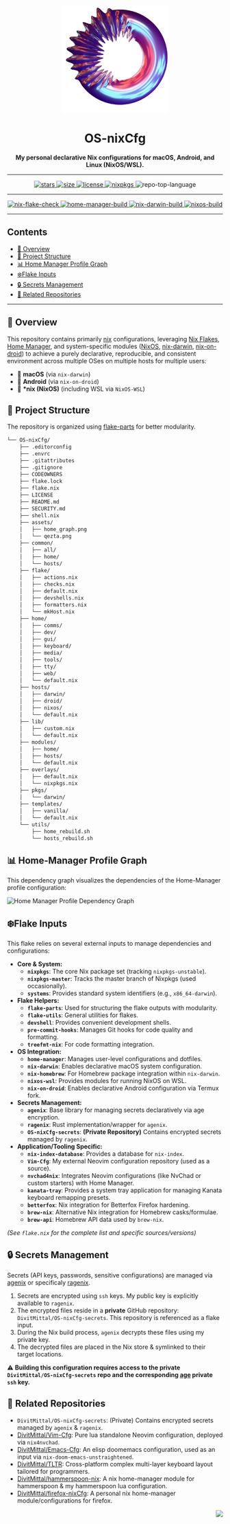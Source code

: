 <div id="top">
    <div align="center">
        <img alt='An abstract image of a donut-like object' title='Qezta' height=250 width=250 src='./assets/qezta.png' style="position: relative; top: 0; right: 0;" />
        <h1 align='center'>OS-nixCfg</h1>
        <strong>My personal declarative Nix configurations for macOS, Android, and Linux (NixOS/WSL).</strong>
    </div>
</div>

---

<div align='center'>
    <a href="https://github.com/DivitMittal/OS-nixCfg/stargazers">
        <img src="https://img.shields.io/github/stars/DivitMittal/OS-nixCfg?&style=for-the-badge&logo=starship&logoColor=white&color=purple" alt="stars"/>
    </a>
    <a href="https://github.com/DivitMittal/OS-nixCfg/">
        <img src="https://img.shields.io/github/repo-size/DivitMittal/OS-nixCfg?&style=for-the-badge&logo=github&logoColor=white&color=purple" alt="size" />
    </a>
    <a href="https://github.com/DivitMittal/OS-nixCfg/blob/main/LICENSE">
        <img src="https://img.shields.io/github/license/DivitMittal/OS-nixCfg?&style=for-the-badge&logo=unlicense&logoColor=white&color=purple" alt="license"/>
    </a>
    <a href="https://github.com/nixos/nixpkgs">
        <img src="https://img.shields.io/badge/Nixpkgs-unstable-blue.svg?style=for-the-badge&logo=NixOS&logoColor=white&color=purple" alt="nixpkgs"/>
    </a>
    <img src="https://img.shields.io/github/languages/top/DivitMittal/OS-nixCfg?style=for-the-badge&color=purple" alt="repo-top-language"/>
</div>

---

<div align='center'>
    <a href="https://github.com/DivitMittal/OS-nixCfg/actions/workflows/flake-check.yml">
        <img src="https://github.com/DivitMittal/OS-nixCfg/actions/workflows/.github/workflows/flake-check.yml/badge.svg" alt="nix-flake-check"/>
    </a>
    <a href="https://github.com/DivitMittal/OS-nixCfg/actions/workflows/home-build.yml">
        <img src="https://github.com/DivitMittal/OS-nixCfg/actions/workflows/.github/workflows/home-build.yml/badge.svg" alt="home-manager-build"/>
    </a>
    <a href="https://github.com/DivitMittal/OS-nixCfg/actions/workflows/darwin-build.yml">
        <img src="https://github.com/DivitMittal/OS-nixCfg/actions/workflows/.github/workflows/darwin-build.yml/badge.svg" alt="nix-darwin-build"/>
    </a>
    <a href="https://github.com/DivitMittal/OS-nixCfg/actions/workflows/nixos-build.yml">
        <img src="https://github.com/DivitMittal/OS-nixCfg/actions/workflows/.github/workflows/nixos-build.yml/badge.svg" alt="nixos-build"/>
    </a>
</div>

---

## Contents

- [📜 Overview](#-overview)
- [📁 Project Structure](#-project-structure)
- [📊 Home Manager Profile Graph](#-home-manager-profile-graph)
- [❄️Flake Inputs](#flake-inputs)
- [🔒 Secrets Management](#-secrets-management)
- [🔗 Related Repositories](#-related-repositories)

---

## 📜 Overview

This repository contains primarily [nix](https://github.com/nixos/nix) configurations, leveraging [Nix Flakes](https://nixos.wiki/wiki/Flakes), [Home Manager](https://github.com/nix-community/home-manager), and system-specific modules ([NixOS](https://nixos.org/), [nix-darwin](https://github.com/LnL7/nix-darwin), [nix-on-droid](https://github.com/nix-community/nix-on-droid)) to achieve a purely declarative, reproducible, and consistent environment across multiple OSes on multiple hosts for multiple users:

- 🍎 **macOS** (via `nix-darwin`)
- 🤖 **Android** (via `nix-on-droid`)
- 🐧 **\*nix (NixOS)** (including WSL via `NixOS-WSL`)

## 📁 Project Structure

The repository is organized using [flake-parts](https://github.com/hercules-ci/flake-parts) for better modularity.

```
└── OS-nixCfg/
    ├── .editorconfig
    ├── .envrc
    ├── .gitattributes
    ├── .gitignore
    ├── CODEOWNERS
    ├── flake.lock
    ├── flake.nix
    ├── LICENSE
    ├── README.md
    ├── SECURITY.md
    ├── shell.nix
    ├── assets/
    │   ├── home_graph.png
    │   └── qezta.png
    ├── common/
    │   ├── all/
    │   ├── home/
    │   └── hosts/
    ├── flake/
    │   ├── actions.nix
    │   ├── checks.nix
    │   ├── default.nix
    │   ├── devshells.nix
    │   ├── formatters.nix
    │   └── mkHost.nix
    ├── home/
    │   ├── comms/
    │   ├── dev/
    │   ├── gui/
    │   ├── keyboard/
    │   ├── media/
    │   ├── tools/
    │   ├── tty/
    │   ├── web/
    │   └── default.nix
    ├── hosts/
    │   ├── darwin/
    │   ├── droid/
    │   ├── nixos/
    │   └── default.nix
    ├── lib/
    │   ├── custom.nix
    │   └── default.nix
    ├── modules/
    │   ├── home/
    │   ├── hosts/
    │   └── default.nix
    ├── overlays/
    │   ├── default.nix
    │   └── nixpkgs.nix
    ├── pkgs/
    │   └── darwin/
    ├── templates/
    │   ├── vanilla/
    │   └── default.nix
    └── utils/
        ├── home_rebuild.sh
        └── hosts_rebuild.sh
```

## 📊 Home-Manager Profile Graph

This dependency graph visualizes the dependencies of the Home-Manager profile configuration:

![Home Manager Profile Dependency Graph](./assets/home_graph.png)

## ❄️Flake Inputs

This flake relies on several external inputs to manage dependencies and configurations:

- **Core & System:**
  - **`nixpkgs`**: The core Nix package set (tracking `nixpkgs-unstable`).
  - **`nixpkgs-master`**: Tracks the master branch of Nixpkgs (used occasionally).
  - **`systems`**: Provides standard system identifiers (e.g., `x86_64-darwin`).
- **Flake Helpers:**
  - **`flake-parts`**: Used for structuring the flake outputs with modularity.
  - **`flake-utils`**: General utilities for flakes.
  - **`devshell`**: Provides convenient development shells.
  - **`pre-commit-hooks`**: Manages Git hooks for code quality and formatting.
  - **`treefmt-nix`**: For code formatting integration.
- **OS Integration:**
  - **`home-manager`**: Manages user-level configurations and dotfiles.
  - **`nix-darwin`**: Enables declarative macOS system configuration.
  - **`nix-homebrew`**: For Homebrew package integration within `nix-darwin`.
  - **`nixos-wsl`**: Provides modules for running NixOS on WSL.
  - **`nix-on-droid`**: Enables declarative Android configuration via Termux fork.
- **Secrets Management:**
  - **`agenix`**: Base library for managing secrets declaratively via age encryption.
  - **`ragenix`**: Rust implementation/wrapper for `agenix`.
  - **`OS-nixCfg-secrets`**: **(Private Repository)** Contains encrypted secrets managed by `ragenix`.
- **Application/Tooling Specific:**
  - **`nix-index-database`**: Provides a database for `nix-index`.
  - **`Vim-Cfg`**: My external Neovim configuration repository (used as a source).
  - **`nvchad4nix`**: Integrates Neovim configurations (like NvChad or custom starters) with Home Manager.
  - **`kanata-tray`**: Provides a system tray application for managing Kanata keyboard remapping presets.
  - **`betterfox`**: Nix integration for Betterfox Firefox hardening.
  - **`brew-nix`**: Alternative Nix integration for Homebrew casks/formulae.
  - **`brew-api`**: Homebrew API data used by `brew-nix`.

_(See `flake.nix` for the complete list and specific sources/versions)_

## 🔒 Secrets Management

Secrets (API keys, passwords, sensitive configurations) are managed via [agenix](https://github.com/ryantm/agenix) or specificaly [ragenix](https://github.com/yaxitech/ragenix).

1.  Secrets are encrypted using `ssh` keys. My public key is explicitly available to `ragenix`.
2.  The encrypted files reside in a **private** GitHub repository: `DivitMittal/OS-nixCfg-secrets`. This repository is referenced as a flake input.
3.  During the Nix build process, `agenix` decrypts these files using my private key.
4.  The decrypted files are placed in the Nix store & symlinked to their target locations.

⚠️ **Building this configuration requires access to the private `DivitMittal/OS-nixCfg-secrets` repo and the corresponding [age](https://github.com/FiloSottile/age) private `ssh` key.**

## 🔗 Related Repositories

- `DivitMittal/OS-nixCfg-secrets`: (Private) Contains encrypted secrets managed by `agenix` & `ragenix`.
- [DivitMittal/Vim-Cfg](https://github.com/DivitMittal/Vim-Cfg): Pure lua standalone Neovim configuration, deployed via `nix4nvchad`.
- [DivitMittal/Emacs-Cfg](https://github.com/DivitMittal/Emacs-Cfg): An elisp doomemacs configuration, used as an input via `nix-doom-emacs-unstraightened`.
- [DivitMittal/TLTR](https://github.com/DivitMittal/TLTR): Cross-platform complex multi-layer keyboard layout tailored for programmers.
- [DivitMittal/hammerspoon-nix](https://github.com/DivitMittal/hammerspoon-nix): A nix home-manager module for hammerspoon & my hammerspoon lua configuration.
- [DivitMittal/firefox-nixCfg](https://github.com/DivitMittal/firefox-nixCfg): A personal nix home-manager module/configurations for firefox.

<div align="right">

[![][back-to-top]](#top)

</div>

[back-to-top]: https://img.shields.io/badge/-BACK_TO_TOP-151515?style=flat-square&color=purple